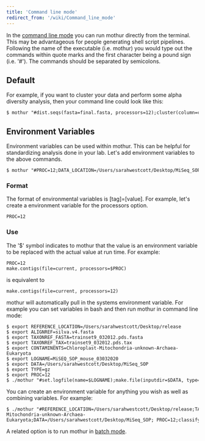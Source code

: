 ```yaml
---
title: 'Command line mode'
redirect_from: '/wiki/Command_line_mode'
---
```

In the [command line mode](/wiki/command_line_mode) you can run
mothur directly from the terminal. This may be advantageous for people
generating shell script pipelines. Following the name of the executable
(i.e. mothur) you would type out the commands within quote marks and the
first character being a pound sign (i.e. '\#'). The commands should be
separated by semicolons.

## Default

For example, if you want to cluster your data and perform some alpha
diversity analysis, then your command line could look like this:

    $ mothur "#dist.seqs(fasta=final.fasta, processors=12);cluster(column=current, count=final.count_table);collect.single();rarefaction.single()"

## Environment Variables

Environment variables can be used within mothur. This can be helpful for
standardizing analysis done in your lab. Let's add environment
variables to the above commands.

    $ mothur "#PROC=12;DATA_LOCATION=/Users/sarahwestcott/Desktop/MiSeq_SOP;dist.seqs(fasta=$DATA_LOCATION/final.fasta, processors=$PROC);cluster(column=current, count=final.count_table);collect.single();rarefaction.single()"

### Format

The format of environmental variables is \[tag\]=\[value\]. For example,
let's create a environment variable for the processors option.

    PROC=12

### Use

The '$' symbol indicates to mothur that the value is an environment
variable to be replaced with the actual value at run time. For example:

    PROC=12
    make.contigs(file=current, processors=$PROC)

is equivalent to

    make.contigs(file=current, processors=12)

mothur will automatically pull in the systems environment variable. For
example you can set variables in bash and then run mothur in command
line mode:

    $ export REFERENCE_LOCATION=/Users/sarahwestcott/Desktop/release
    $ export ALIGNREF=silva.v4.fasta
    $ export TAXONREF_FASTA=trainset9_032012.pds.fasta
    $ export TAXONREF_TAX=trainset9_032012.pds.tax
    $ export CONTAMINENTS=Chloroplast-Mitochondria-unknown-Archaea-Eukaryota
    $ export LOGNAME=MiSEQ_SOP_mouse_03032020
    $ export DATA=/Users/sarahwestcott/Desktop/MiSeq_SOP
    $ export TYPE=gz
    $ export PROC=12
    $ ./mothur "#set.logfile(name=$LOGNAME);make.file(inputdir=$DATA, type=$TYPE, prefix=stability);make.contigs(file=current, processors=$PROC);" 

You can create an environment variable for anything you wish as well as
combining variables. For example:

    $ ./mothur "#REFERENCE_LOCATION=/Users/sarahwestcott/Desktop/release;TAXONREF_FASTA=trainset9_032012.pds.fasta;TAXONREF_TAX=trainset9_032012.pds.tax;CONTAMINENTS=Chloroplast-Mitochondria-unknown-Archaea-Eukaryota;DATA=/Users/sarahwestcott/Desktop/MiSeq_SOP; PROC=12;classify.seqs(fasta=$DATA/my.fasta, count=$DATA/my.count_table, reference=$REFERENCE_LOCATION/$TAXONREF_FASTA, taxonomy=$REFERENCE_LOCATION/$TAXONREF_TAX, cutoff=80);remove.lineage(fasta=current, count=current, taxonomy=current, taxon=$CONTAMINENTS);"

A related option is to run mothur in [batch
mode](/wiki/batch_mode).
